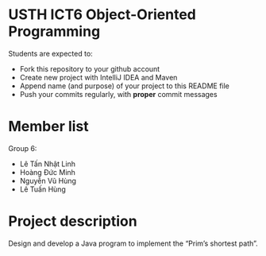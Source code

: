 USTH ICT6 Object-Oriented Programming
=====================================

Students are expected to:
* Fork this repository to your github account
* Create new project with IntelliJ IDEA and Maven
* Append name (and purpose) of your project to this README file
* Push your commits regularly, with **proper** commit messages


Member list
=====================================
Group 6:
* Lê Tấn Nhật Linh
* Hoàng Đức Minh
* Nguyễn Vũ Hùng
* Lê Tuấn Hùng

Project description
=====================================

Design and develop a Java program to implement the “Prim’s shortest path”.

